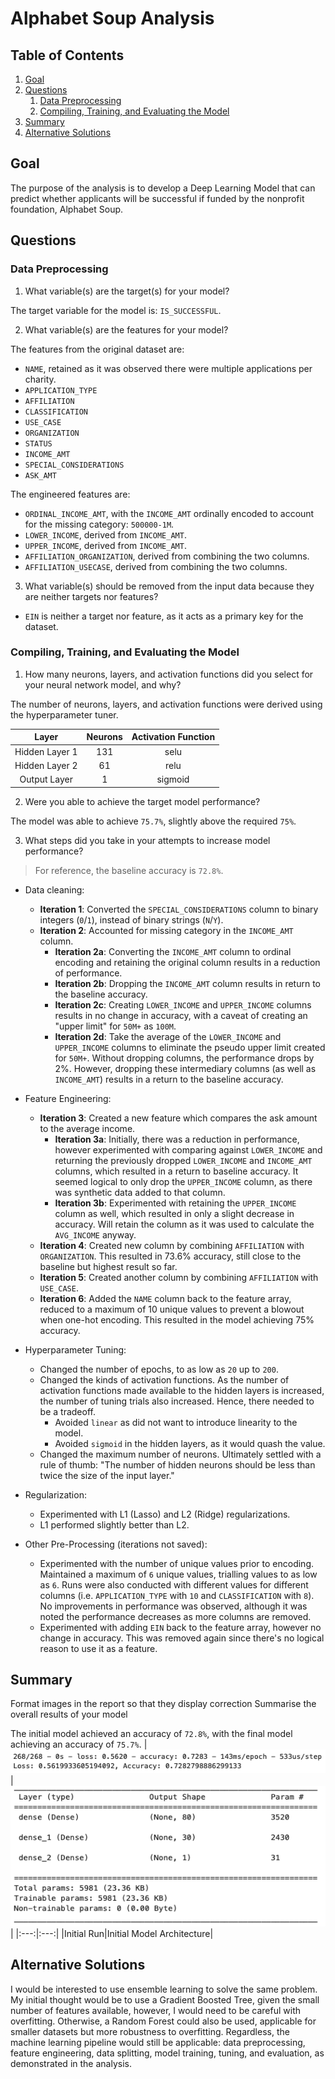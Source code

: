 # Alphabet Soup Analysis

## Table of Contents
1. [Goal]()
2. [Questions]()
    1. [Data Preprocessing]()
    2. [Compiling, Training, and Evaluating the Model]()
3. [Summary]()
4. [Alternative Solutions]()

## Goal
The purpose of the analysis is to develop a Deep Learning Model that can predict whether applicants will be successful if funded by the nonprofit foundation, Alphabet Soup.

## Questions

### Data Preprocessing
1. What variable(s) are the target(s) for your model?

The target variable for the model is: `IS_SUCCESSFUL`.

2. What variable(s) are the features for your model?

The features from the original dataset are:
- `NAME`, retained as it was observed there were multiple applications per charity.
- `APPLICATION_TYPE`
- `AFFILIATION`
- `CLASSIFICATION`
- `USE_CASE`
- `ORGANIZATION`
- `STATUS`
- `INCOME_AMT`
- `SPECIAL_CONSIDERATIONS`
- `ASK_AMT`

The engineered features are:
- `ORDINAL_INCOME_AMT`, with the `INCOME_AMT` ordinally encoded to account for the missing category: `500000-1M`.
- `LOWER_INCOME`, derived from `INCOME_AMT`.
- `UPPER_INCOME`, derived from `INCOME_AMT`.
- `AFFILIATION_ORGANIZATION`, derived from combining the two columns.
- `AFFILIATION_USECASE`, derived from combining the two columns.

3. What variable(s) should be removed from the input data because they are neither targets nor features?
- `EIN` is neither a target nor feature, as it acts as a primary key for the dataset.

### Compiling, Training, and Evaluating the Model
1. How many neurons, layers, and activation functions did you select for your neural network model, and why?

The number of neurons, layers, and activation functions were derived using the hyperparameter tuner.

|Layer|Neurons|Activation Function|
|:---:|:---:|:---:|
|Hidden Layer 1|131|selu|
|Hidden Layer 2|61|relu|
|Output Layer|1|sigmoid|

2. Were you able to achieve the target model performance?

The model was able to achieve `75.7%`, slightly above the required `75%`.

3. What steps did you take in your attempts to increase model performance?
> For reference, the baseline accuracy is `72.8%`.

- Data cleaning:
    - __Iteration 1__: Converted the `SPECIAL_CONSIDERATIONS` column to binary integers (`0`/`1`), instead of binary strings (`N`/`Y`).
    - __Iteration 2__: Accounted for missing category in the `INCOME_AMT` column.
        - __Iteration 2a__: Converting the `INCOME_AMT` column to ordinal encoding and retaining the original column results in a reduction of performance.
        - __Iteration 2b__: Dropping the `INCOME_AMT` column results in return to the baseline accuracy.
        - __Iteration 2c__: Creating `LOWER_INCOME` and `UPPER_INCOME` columns results in no change in accuracy, with a caveat of creating an "upper limit" for `50M+` as `100M`.
        - __Iteration 2d__: Take the average of the `LOWER_INCOME` and `UPPER_INCOME` columns to eliminate the pseudo upper limit created for `50M+`. Without dropping columns, the performance drops by 2%. However, dropping these intermediary columns (as well as `INCOME_AMT`) results in a return to the baseline accuracy.

- Feature Engineering:
    - __Iteration 3__: Created a new feature which compares the ask amount to the average income.
        - __Iteration 3a__: Initially, there was a reduction in performance, however experimented with comparing against `LOWER_INCOME` and returning the previously dropped `LOWER_INCOME` and `INCOME_AMT` columns, which resulted in a return to baseline accuracy. It seemed logical to only drop the `UPPER_INCOME` column, as there was synthetic data added to that column.
        - __Iteration 3b__: Experimented with retaining the `UPPER_INCOME` column as well, which resulted in only a slight decrease in accuracy. Will retain the column as it was used to calculate the `AVG_INCOME` anyway.
    - __Iteration 4__: Created new column by combining `AFFILIATION` with `ORGANIZATION`. This resulted in 73.6% accuracy, still close to the baseline but highest result so far.
    - __Iteration 5__: Created another column by combining `AFFILIATION` with `USE_CASE`.
    - __Iteration 6__: Added the `NAME` column back to the feature array, reduced to a maximum of 10 unique values to prevent a blowout when one-hot encoding. This resulted in the model achieving 75% accuracy.

- Hyperparameter Tuning:
    - Changed the number of epochs, to as low as `20` up to `200`.
    - Changed the kinds of activation functions. As the number of activation functions made available to the hidden layers is increased, the number of tuning trials also increased. Hence, there needed to be a tradeoff.
        - Avoided `linear` as did not want to introduce linearity to the model.
        - Avoided `sigmoid` in the hidden layers, as it would quash the value.
    - Changed the maximum number of neurons. Ultimately settled with a rule of thumb: "The number of hidden neurons should be less than twice the size of the input layer."

- Regularization:
    - Experimented with L1 (Lasso) and L2 (Ridge) regularizations.
    - L1 performed slightly better than L2.

- Other Pre-Processing (iterations not saved):
    - Experimented with the number of unique values prior to encoding. Maintained a maximum of `6` unique values, trialling values to as low as `6`. Runs were also conducted with different values for different columns (i.e. `APPLICATION_TYPE` with `10` and `CLASSIFICATION` with `8`). No improvements in performance was observed, although it was noted the performance decreases as more columns are removed.
    - Experimented with adding `EIN` back to the feature array, however no change in accuracy. This was removed again since there's no logical reason to use it as a feature.


## Summary
Format images in the report so that they display correction
Summarise the overall results of your model

The initial model achieved an accuracy of `72.8%`, with the final model achieving an accuracy of `75.7%`.
|![initial_run_accuracy](https://github.com/alyssahondrade/deep-learning-challenge/blob/main/images/initial_run_accuracy.png)|![initial_model_archi](https://github.com/alyssahondrade/deep-learning-challenge/blob/main/images/initial_model_architecture.png)|
|:---:|:---:|
|Initial Run|Initial Model Architecture| 

## Alternative Solutions
I would be interested to use ensemble learning to solve the same problem. My initial thought would be to use a Gradient Boosted Tree, given the small number of features available, however, I would need to be careful with overfitting. Otherwise, a Random Forest could also be used, applicable for smaller datasets but more robustness to overfitting. Regardless, the machine learning pipeline would still be applicable: data preprocessing, feature engineering, data splitting, model training, tuning, and evaluation, as demonstrated in the analysis.
